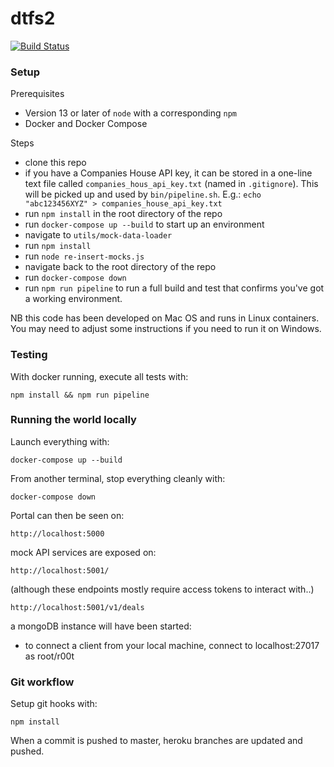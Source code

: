 # dtfs2

[![Build Status](https://dev.azure.com/sysdevukef/DTFS/_apis/build/status/notbinary.dtfs2?branchName=master)](https://dev.azure.com/sysdevukef/DTFS/_build/latest?definitionId=45&branchName=master)

### Setup

Prerequisites

 * Version 13 or later of `node` with a corresponding `npm`
 * Docker and Docker Compose

Steps

 * clone this repo
 * if you have a Companies House API key, it can be stored in a one-line text file called `companies_hous_api_key.txt` (named in `.gitignore`). This will be picked up and used by `bin/pipeline.sh`. E.g.: `echo "abc123456XYZ" > companies_house_api_key.txt`
 * run `npm install` in the root directory of the repo
 * run `docker-compose up --build` to start up an environment
 * navigate to `utils/mock-data-loader`
 * run `npm install`
 * run `node re-insert-mocks.js`
 * navigate back to the root directory of the repo
 * run `docker-compose down`
 * run `npm run pipeline` to run a full build and test that confirms you've got a working environment.

NB this code has been developed on Mac OS and runs in Linux containers. You may need to adjust some instructions if you need to run it on Windows.

### Testing

With docker running, execute all tests with:
```
npm install && npm run pipeline
```

### Running the world locally

Launch everything with:
```
docker-compose up --build
```

From another terminal, stop everything cleanly with:
```
docker-compose down
```

Portal can then be seen on:
```
http://localhost:5000
```

mock API services are exposed on:
```
http://localhost:5001/
```
(although these endpoints mostly require access tokens to interact with..)
```
http://localhost:5001/v1/deals
```

a mongoDB instance will have been started:
* to connect a client from your local machine, connect to localhost:27017 as root/r00t


### Git workflow

Setup git hooks with:
```
npm install
```

When a commit is pushed to master, heroku branches are updated and pushed.
